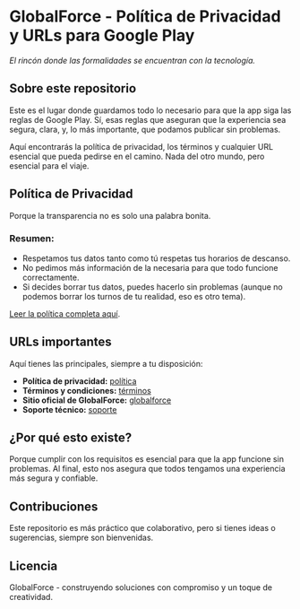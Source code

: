 # GlobalForce - Política de Privacidad y URLs para Google Play  
*El rincón donde las formalidades se encuentran con la tecnología.*

## Sobre este repositorio  
Este es el lugar donde guardamos todo lo necesario para que la app siga las reglas de Google Play. Sí, esas reglas que aseguran que la experiencia sea segura, clara, y, lo más importante, que podamos publicar sin problemas.  

Aquí encontrarás la política de privacidad, los términos y cualquier URL esencial que pueda pedirse en el camino. Nada del otro mundo, pero esencial para el viaje.

## Política de Privacidad  
Porque la transparencia no es solo una palabra bonita.  

### Resumen:  
- Respetamos tus datos tanto como tú respetas tus horarios de descanso.  
- No pedimos más información de la necesaria para que todo funcione correctamente.  
- Si decides borrar tus datos, puedes hacerlo sin problemas (aunque no podemos borrar los turnos de tu realidad, eso es otro tema).  

[Leer la política completa aquí](privacidad.html).  

## URLs importantes  
Aquí tienes las principales, siempre a tu disposición:  

- **Política de privacidad:** [política](privacidad.html)  
- **Términos y condiciones:** [términos](terminos.html)  
- **Sitio oficial de GlobalForce:** [globalforce](https://globalforce.es)  
- **Soporte técnico:** [soporte](#)  

## ¿Por qué esto existe?  
Porque cumplir con los requisitos es esencial para que la app funcione sin problemas. Al final, esto nos asegura que todos tengamos una experiencia más segura y confiable.  

## Contribuciones  
Este repositorio es más práctico que colaborativo, pero si tienes ideas o sugerencias, siempre son bienvenidas.  

## Licencia  
GlobalForce - construyendo soluciones con compromiso y un toque de creatividad.
